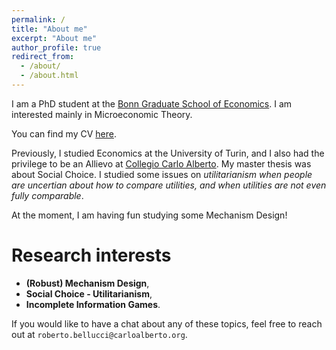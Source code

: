 ```yaml
---
permalink: /
title: "About me"
excerpt: "About me"
author_profile: true
redirect_from: 
  - /about/
  - /about.html
---
```


I am a PhD student at the [Bonn Graduate School of Economics](https://www.econ.uni-bonn.de/bgse/en/doctoral-program). I am interested mainly in Microeconomic Theory.

You can find my CV [here](https://robertobellucci.github.io/files/RobertoBellucciCV.pdf).


Previously, I studied Economics at the University of Turin, and I also had the privilege to be an Allievo at [Collegio Carlo Alberto](https://www.carloalberto.org/education/allievi-honors-program/overview/). My master thesis was about Social Choice. I studied some issues on *utilitarianism when people are uncertian about how to compare utilities, and when utilities are not even fully comparable*. 

At the moment, I am having fun studying some Mechanism Design!

# **Research interests**
* **(Robust) Mechanism Design**,
* **Social Choice - Utilitarianism**,
* **Incomplete Information Games**.

If you would like to have a chat about any of these topics, feel free to reach out at `roberto.bellucci@carloalberto.org`.
